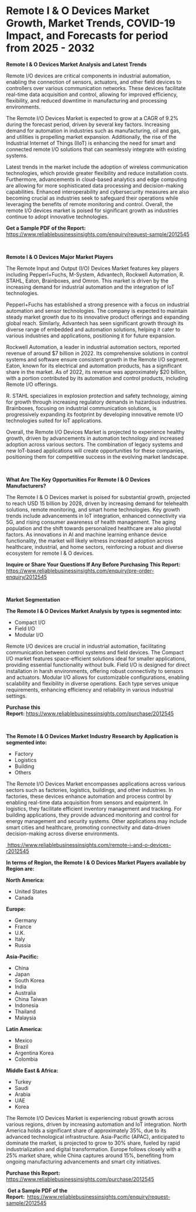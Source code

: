 <p><h1>Remote I & O Devices Market Growth, Market Trends, COVID-19 Impact, and Forecasts for period from 2025 - 2032</h1></p><p><strong>Remote I & O Devices Market Analysis and Latest Trends</strong></p>
<p><p>Remote I/O devices are critical components in industrial automation, enabling the connection of sensors, actuators, and other field devices to controllers over various communication networks. These devices facilitate real-time data acquisition and control, allowing for improved efficiency, flexibility, and reduced downtime in manufacturing and processing environments.</p><p>The Remote I/O Devices Market is expected to grow at a CAGR of 9.2% during the forecast period, driven by several key factors. Increasing demand for automation in industries such as manufacturing, oil and gas, and utilities is propelling market expansion. Additionally, the rise of the Industrial Internet of Things (IIoT) is enhancing the need for smart and connected remote I/O solutions that can seamlessly integrate with existing systems. </p><p>Latest trends in the market include the adoption of wireless communication technologies, which provide greater flexibility and reduce installation costs. Furthermore, advancements in cloud-based analytics and edge computing are allowing for more sophisticated data processing and decision-making capabilities. Enhanced interoperability and cybersecurity measures are also becoming crucial as industries seek to safeguard their operations while leveraging the benefits of remote monitoring and control. Overall, the remote I/O devices market is poised for significant growth as industries continue to adopt innovative technologies.</p></p>
<p><strong>Get a Sample PDF of the Report:&nbsp;</strong> <a href="https://www.reliablebusinessinsights.com/enquiry/request-sample/2012545?utm_campaign=1789&utm_medium=2&utm_source=Github&utm_content=ia&utm_term=12042025&utm_id=remote-i-o-devices">https://www.reliablebusinessinsights.com/enquiry/request-sample/2012545</a></p>
<p>&nbsp;</p>
<p><strong>Remote I & O Devices Major Market Players</strong></p>
<p><p>The Remote Input and Output (I/O) Devices Market features key players including Pepperl+Fuchs, M-System, Advantech, Rockwell Automation, R. STAHL, Eaton, Brainboxes, and Omron. This market is driven by the increasing demand for industrial automation and the integration of IoT technologies.</p><p>Pepperl+Fuchs has established a strong presence with a focus on industrial automation and sensor technologies. The company is expected to maintain steady market growth due to its innovative product offerings and expanding global reach. Similarly, Advantech has seen significant growth through its diverse range of embedded and automation solutions, helping it cater to various industries and applications, positioning it for future expansion.</p><p>Rockwell Automation, a leader in industrial automation sectors, reported revenue of around $7 billion in 2022. Its comprehensive solutions in control systems and software ensure consistent growth in the Remote I/O segment. Eaton, known for its electrical and automation products, has a significant share in the market. As of 2022, its revenue was approximately $20 billion, with a portion contributed by its automation and control products, including Remote I/O offerings.</p><p>R. STAHL specializes in explosion protection and safety technology, aiming for growth through increasing regulatory demands in hazardous industries. Brainboxes, focusing on industrial communication solutions, is progressively expanding its footprint by developing innovative remote I/O technologies suited for IoT applications.</p><p>Overall, the Remote I/O Devices Market is projected to experience healthy growth, driven by advancements in automation technology and increased adoption across various sectors. The combination of legacy systems and new IoT-based applications will create opportunities for these companies, positioning them for competitive success in the evolving market landscape.</p></p>
<p>&nbsp;</p>
<p><strong>What Are The Key Opportunities For Remote I & O Devices Manufacturers?</strong></p>
<p><p>The Remote I & O Devices market is poised for substantial growth, projected to reach USD 15 billion by 2028, driven by increasing demand for telehealth solutions, remote monitoring, and smart home technologies. Key growth trends include advancements in IoT integration, enhanced connectivity via 5G, and rising consumer awareness of health management. The aging population and the shift towards personalized healthcare are also pivotal factors. As innovations in AI and machine learning enhance device functionality, the market will likely witness increased adoption across healthcare, industrial, and home sectors, reinforcing a robust and diverse ecosystem for remote I & O devices.</p></p>
<p><strong>Inquire or Share Your Questions If Any Before Purchasing This Report:</strong> <a href="https://www.reliablebusinessinsights.com/enquiry/pre-order-enquiry/2012545?utm_campaign=1789&utm_medium=2&utm_source=Github&utm_content=ia&utm_term=12042025&utm_id=remote-i-o-devices">https://www.reliablebusinessinsights.com/enquiry/pre-order-enquiry/2012545</a></p>
<p>&nbsp;</p>
<p><strong>Market Segmentation</strong></p>
<p><strong>The Remote I & O Devices Market Analysis by types is segmented into:</strong></p>
<p><ul><li>Compact I/O</li><li>Field I/O</li><li>Modular I/O</li></ul></p>
<p><p>Remote I/O devices are crucial in industrial automation, facilitating communication between control systems and field devices. The Compact I/O market features space-efficient solutions ideal for smaller applications, providing essential functionality without bulk. Field I/O is designed for direct installation in harsh environments, offering robust connectivity to sensors and actuators. Modular I/O allows for customizable configurations, enabling scalability and flexibility in diverse operations. Each type serves unique requirements, enhancing efficiency and reliability in various industrial settings.</p></p>
<p><strong>Purchase this Report:&nbsp;</strong><a href="https://www.reliablebusinessinsights.com/purchase/2012545?utm_campaign=1789&utm_medium=2&utm_source=Github&utm_content=ia&utm_term=12042025&utm_id=remote-i-o-devices">https://www.reliablebusinessinsights.com/purchase/2012545</a></p>
<p>&nbsp;</p>
<p><strong>The Remote I & O Devices Market Industry Research by Application is segmented into:</strong></p>
<p><ul><li>Factory</li><li>Logistics</li><li>Building</li><li>Others</li></ul></p>
<p><p>The Remote I/O Devices Market encompasses applications across various sectors such as factories, logistics, buildings, and other industries. In factories, these devices enhance automation and process control by enabling real-time data acquisition from sensors and equipment. In logistics, they facilitate efficient inventory management and tracking. For building applications, they provide advanced monitoring and control for energy management and security systems. Other applications may include smart cities and healthcare, promoting connectivity and data-driven decision-making across diverse environments.</p></p>
<p><a href="https://www.reliablebusinessinsights.com/remote-i-and-o-devices-r2012545?utm_campaign=1789&utm_medium=2&utm_source=Github&utm_content=ia&utm_term=12042025&utm_id=remote-i-o-devices">&nbsp;https://www.reliablebusinessinsights.com/remote-i-and-o-devices-r2012545</a></p>
<p><strong>In terms of Region, the Remote I & O Devices Market Players available by Region are:</strong></p>
<p>
    <p> <strong> North America: </strong>
        <ul>
            <li>United States</li>
            <li>Canada</li>
        </ul>
        </p> 
    <p> <strong> Europe: </strong>
        <ul>
            <li>Germany</li>
            <li>France</li>
            <li>U.K.</li>
            <li>Italy</li>
            <li>Russia</li>
        </ul>
        </p> 
    <p> <strong> Asia-Pacific: </strong>
        <ul>
            <li>China</li>
            <li>Japan</li>
            <li>South Korea</li>
            <li>India</li>
            <li>Australia</li>
            <li>China Taiwan</li>
            <li>Indonesia</li>
            <li>Thailand</li>
            <li>Malaysia</li>
        </ul>
        </p> 
    <p> <strong> Latin America: </strong>
        <ul>
            <li>Mexico</li>
            <li>Brazil</li>
            <li>Argentina Korea</li>
            <li>Colombia</li>
        </ul>
        </p> 
    <p> <strong> Middle East & Africa: </strong>
        <ul>
            <li>Turkey</li>
            <li>Saudi</li>
            <li>Arabia</li>
            <li>UAE</li>
            <li>Korea</li>
        </ul>
    </p>
    </p>
<p><p>The Remote I/O Devices Market is experiencing robust growth across various regions, driven by increasing automation and IoT integration. North America holds a significant share of approximately 35%, due to its advanced technological infrastructure. Asia-Pacific (APAC), anticipated to dominate the market, is projected to grow to 30% share, fueled by rapid industrialization and digital transformation. Europe follows closely with a 25% market share, while China captures around 15%, benefiting from ongoing manufacturing advancements and smart city initiatives.</p></p>
<p><strong>Purchase this Report: </strong><a href="https://www.reliablebusinessinsights.com/purchase/2012545?utm_campaign=1789&utm_medium=2&utm_source=Github&utm_content=ia&utm_term=12042025&utm_id=remote-i-o-devices">https://www.reliablebusinessinsights.com/purchase/2012545</a></p>
<p>&nbsp;<strong>Get a Sample PDF of the Report:&nbsp;&nbsp;</strong><a href="https://www.reliablebusinessinsights.com/enquiry/request-sample/2012545?utm_campaign=1789&utm_medium=2&utm_source=Github&utm_content=ia&utm_term=12042025&utm_id=remote-i-o-devices">https://www.reliablebusinessinsights.com/enquiry/request-sample/2012545</a></p>
<p><strong></strong></p>
<p><p></p><p></p><p></p></p>